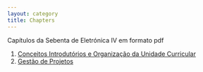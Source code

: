 ```yaml
---
layout: category
title: Chapters
---
```


Capítulos da Sebenta de Eletrónica IV em formato pdf

1. [Conceitos Introdutórios e Organização da Unidade Curricular](https://github.com/k3rn3l-pan1c/E4-notes/raw/master/pdf/Introduction.pdf)
2. [Gestão de Projetos](https://github.com/k3rn3l-pan1c/E4-notes/raw/master/pdf/Project%20Management.pdf)


